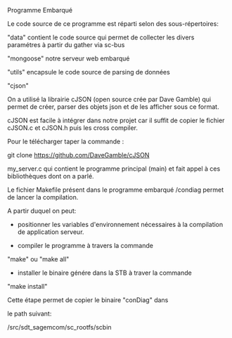 Programme Embarqué

Le code source de ce programme est réparti selon des sous-répertoires:

"data" contient le code source qui permet de collecter les divers paramétres à partir du gather via sc-bus

"mongoose" notre serveur web embarqué

"utils" encapsule le code source de parsing de données

"cjson"

On a utilisé la librairie cJSON (open source crée par  Dave Gamble) qui permet de créer, parser des objets json et de les afficher sous ce format. 

cJSON est facile à intégrer dans notre projet car il suffit de copier le fichier cJSON.c et cJSON.h puis les cross compiler.


Pour le télécharger taper la commande :

git clone https://github.com/DaveGamble/cJSON <votre dossier de destination >

my_server.c qui contient le programme principal (main) et fait appel à ces bibliothèques dont on a parlé.


Le fichier Makefile présent dans le programme embarqué /condiag permet de lancer la compilation. 

A partir duquel on peut:

- positionner les variables d'environnement nécessaires à la compilation de application serveur.

- compiler le programme à travers la commande 

"make" ou "make all" 

- installer le binaire génére dans la STB à traver la commande 

"make install"

Cette étape permet de copier le binaire "conDiag" dans

le path suivant:

<Emplacement de votre BO>/src/sdt_sagemcom/sc_rootfs/scbin
